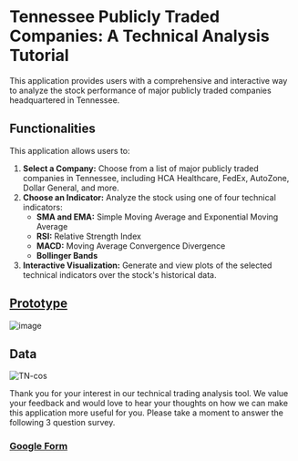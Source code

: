 # Tennessee Publicly Traded Companies: A Technical Analysis Tutorial

This application provides users with a comprehensive and interactive way to analyze the stock performance of major publicly traded companies headquartered in Tennessee.

## Functionalities

This application allows users to:

1. **Select a Company:** Choose from a list of major publicly traded companies in Tennessee, including HCA Healthcare, FedEx, AutoZone, Dollar General, and more.
2. **Choose an Indicator:** Analyze the stock using one of four technical indicators:
   - **SMA and EMA:** Simple Moving Average and Exponential Moving Average
   - **RSI:** Relative Strength Index
   - **MACD:** Moving Average Convergence Divergence
   - **Bollinger Bands**
3. **Interactive Visualization:** Generate and view plots of the selected technical indicators over the stock's historical data.

## [Prototype](https://huggingface.co/spaces/LeonceNsh/tn-public-companies)

![image](https://github.com/LNshuti/tn-macro-dashboard/assets/13305262/6605d226-d2a6-44dd-afb2-b4c8e22de894)

## Data 

![TN-cos](https://github.com/LNshuti/tennessee-market-size/assets/13305262/398a00df-9d01-4133-b96c-7023c09abee2)

Thank you for your interest in our technical trading analysis tool. We value your feedback and would love to hear your thoughts on how we can make this application more useful for you. Please take a moment to answer the following 3 question survey.
### [Google Form](https://docs.google.com/forms/d/e/1FAIpQLScNnM8CAuOINnoYiVPzwaf0dM8TzAD1CjEJgcbO-mfAKTSQtg/viewform?usp=sharing)
